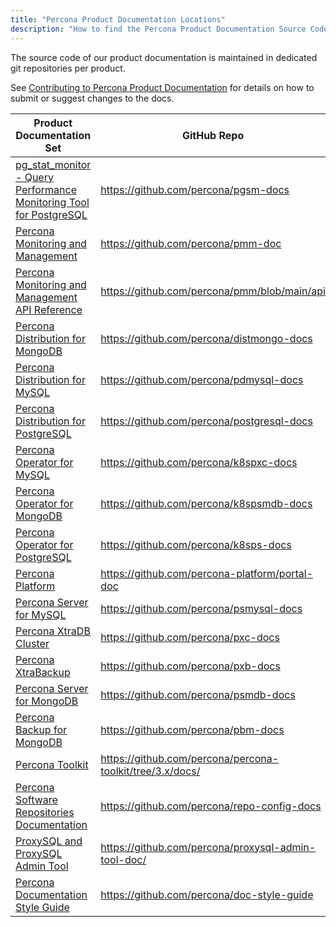 ```yaml
---
title: "Percona Product Documentation Locations"
description: "How to find the Percona Product Documentation Source Code"
---
```


The source code of our product documentation is maintained in dedicated git
repositories per product.

See [Contributing to Percona Product Documentation](/contribute/documentation/)
for details on how to submit or suggest changes to the docs.

| Product Documentation Set | GitHub Repo | Contributing Info |
|---------------------------|-------------|-------------------|
| [pg_stat_monitor - Query Performance Monitoring Tool for PostgreSQL](https://docs.percona.com/pg-stat-monitor/) | https://github.com/percona/pgsm-docs | [CONTRIBUTING.md](https://github.com/percona/pgsm-docs/blob/main/CONTRIBUTING.md) |
| [Percona Monitoring and Management](https://docs.percona.com/percona-monitoring-and-management/) | https://github.com/percona/pmm-doc | [`README.md`](https://github.com/percona/pmm-doc/blob/main/README.md) |
| [Percona Monitoring and Management API Reference](https://percona-pmm.readme.io/) | https://github.com/percona/pmm/blob/main/api | [`CONTRIBUTING.md`](https://github.com/percona/pmm/blob/main/CONTRIBUTING.md#api-reference-documentation) |
| [Percona Distribution for MongoDB](https://docs.percona.com/percona-distribution-for-mongodb/latest/) | https://github.com/percona/distmongo-docs | [`CONTRIBUTING.md`](https://github.com/percona/distmongo-docs/blob/5.0/CONTRIBUTING.md) |
| [Percona Distribution for MySQL](https://docs.percona.com/percona-distribution-for-mysql/8.0/) | https://github.com/percona/pdmysql-docs | [`CONTRIBUTING.md`](https://github.com/percona/pdmysql-docs/blob/8.0/CONTRIBUTING.md) |
| [Percona Distribution for PostgreSQL](https://docs.percona.com/postgresql/) | https://github.com/percona/postgresql-docs | [`CONTRIBUTING.md`](https://github.com/percona/postgresql-docs/blob/14/CONTRIBUTING.md) |
| [Percona Operator for MySQL](https://docs.percona.com/percona-operator-for-mysql/pxc/) | https://github.com/percona/k8spxc-docs | [`CONTRIBUTING.md`](https://github.com/percona/k8spxc-docs/blob/main/CONTRIBUTING.md) |
| [Percona Operator for MongoDB](https://docs.percona.com/percona-operator-for-mongodb/) | https://github.com/percona/k8spsmdb-docs | [`CONTRIBUTING.md`](https://github.com/percona/k8spsmdb-docs/blob/main/CONTRIBUTING.md) |
| [Percona Operator for PostgreSQL](https://docs.percona.com/percona-operator-for-postgresql/) | https://github.com/percona/k8sps-docs | [`CONTRIBUTING.md`](https://github.com/percona/k8sps-docs/blob/main/CONTRIBUTING.md) |
| [Percona Platform](https://docs.percona.com/percona-platform/) | https://github.com/percona-platform/portal-doc | N/A |
| [Percona Server for MySQL](https://docs.percona.com/percona-server/latest/)  | https://github.com/percona/psmysql-docs | [`contributing.md`](https://github.com/percona/psmysql-docs/blob/8.0/source/contributing.md) |
| [Percona XtraDB Cluster](https://docs.percona.com/percona-xtradb-cluster/latest/) | https://github.com/percona/pxc-docs | [`contributing.md`](https://github.com/percona/pxc-docs/blob/8.0/contributing.md) |
| [Percona XtraBackup](https://docs.percona.com/percona-xtrabackup/latest/) | https://github.com/percona/pxb-docs | [`contributing.md`](https://github.com/percona/pxb-docs/blob/8.0/contributing.md) |
| [Percona Server for MongoDB](https://docs.percona.com/percona-server-for-mongodb/latest/) | https://github.com/percona/psmdb-docs | [`CONTRIBUTING.md`](https://github.com/percona/psmdb-docs/blob/4.4/CONTRIBUTING.md) |
| [Percona Backup for MongoDB](https://docs.percona.com/percona-backup-mongodb/) | https://github.com/percona/pbm-docs | [`CONTRIBUTING.md`](https://github.com/percona/pbm-docs/blob/main/CONTRIBUTING.md) |
| [Percona Toolkit](https://docs.percona.com/percona-toolkit/) | https://github.com/percona/percona-toolkit/tree/3.x/docs/ | [`CONTRIBUTING.md`](https://github.com/percona/percona-toolkit/blob/3.x/CONTRIBUTING.md) |
| [Percona Software Repositories Documentation](https://docs.percona.com/percona-software-repositories/) | https://github.com/percona/repo-config-docs | [`CONTRIBUTING.md`](https://github.com/percona/repo-config-docs/blob/master/CONTRIBUTING.md) |
| [ProxySQL and ProxySQL Admin Tool](https://docs.percona.com/proxysql/) | https://github.com/percona/proxysql-admin-tool-doc/ | N/A |
| [Percona Documentation Style Guide](https://docs.percona.com/style-guide/) | https://github.com/percona/doc-style-guide | N/A
